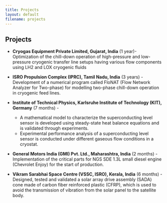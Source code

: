 ```yaml
---
title: Projects
layout: default
filename: projects
--- 
```


## Projects
* **Cryogas Equipment Private Limited, Gujarat, India** (1 year)-
  Optimization of the chill-down operation of high-pressure and low-pressure cryogenic transfer line setups having various flow components using LH2 and LOX cryogenic fluids 

* **ISRO Propulsion Complex (IPRC), Tamil Nadu, India** (3 years) -
  Development of a numerical program called FloNAT (Flow Network Analyzer for Two-phase) for modelling two-phase chill-down operation in cryogenic feed lines. 

* **Institute of Technical Physics, Karlsruhe Institute of Technology (KIT), Germany** (7 months) -
  -	A mathematical model to characterize the superconducting level sensor is developed using steady-state heat balance equations and is validated through experiments. 
  -	Experimental performance analysis of a superconducting level sensor is conducted under different gaseous flow conditions in a cryostat.

* **General Motors India (GMI) Pvt. Ltd., Maharashtra, India** (2 months) -
  Implementation of the critical parts for NGS SDE 1.3L small diesel engine (Chevrolet Enjoy) for the start of production.

* **Vikram Sarabhai Space Centre (VSSC, ISRO), Kerala, India** (6 months) -
  Designed, tested and validated a solar array drive assembly (SADA) cone made of carbon fiber reinforced plastic (CFRP), which is used to avoid the transmission of vibration from the solar panel to the satellite body.

